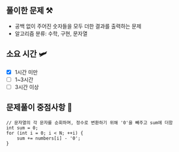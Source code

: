 ## 풀이한 문제 ⚒️
- 공백 없이 주어진 숫자들을 모두 더한 결과를 출력하는 문제
- 알고리즘 분류: 수학, 구현, 문자열

## 소요 시간 🛩️
- [X] 1시간 미만
- [ ] 1~3시간
- [ ] 3시간 이상

## 문제풀이 중점사항 🤔
```
// 문자열의 각 문자를 순회하며, 정수로 변환하기 위해 '0'을 빼주고 sum에 더함
int sum = 0;
for (int i = 0; i < N; ++i) {
    sum += numbers[i] - '0';
}
```
